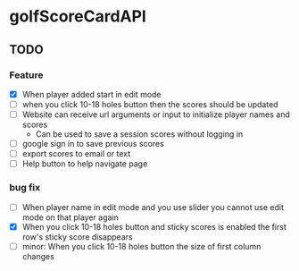 # golfScoreCardAPI

## TODO
### Feature
- [x] When player added start in edit mode
- [ ] when you click 10-18 holes button then the scores should be updated
- [ ] Website can receive url arguments or input to initialize player names and scores
  - Can be used to save a session scores without logging in
- [ ] google sign in to save previous scores
- [ ] export scores to email or text
- [ ] Help button to help navigate page
### bug fix
- [ ] When player name in edit mode and you use slider you cannot use edit mode on that player again
- [x] When you click 10-18 holes button and sticky scores is enabled the first row's sticky score disappears
- [ ] minor: When you click 10-18 holes button the size of first column changes
